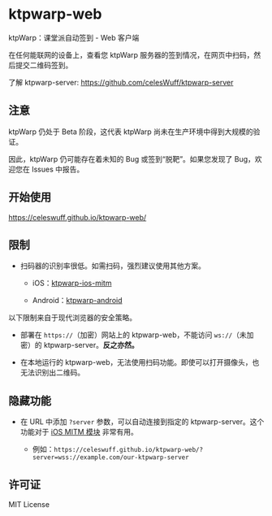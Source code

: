 # ktpwarp-web

ktpWarp：课堂派自动签到 - Web 客户端

在任何能联网的设备上，查看您 ktpWarp 服务器的签到情况，在网页中扫码，然后提交二维码签到。

了解 ktpwarp-server: https://github.com/celesWuff/ktpwarp-server

## 注意

ktpWarp 仍处于 Beta 阶段，这代表 ktpWarp 尚未在生产环境中得到大规模的验证。

因此，ktpWarp 仍可能存在着未知的 Bug 或签到“脱靶”。如果您发现了 Bug，欢迎您在 Issues 中报告。

## 开始使用

https://celeswuff.github.io/ktpwarp-web/

## 限制

- 扫码器的识别率很低。如需扫码，强烈建议使用其他方案。

  - iOS：[ktpwarp-ios-mitm](https://github.com/celesWuff/ktpwarp-ios-mitm)

  - Android：[ktpwarp-android](https://github.com/celesWuff/ktpwarp-android)

以下限制来自于现代浏览器的安全策略。

- 部署在 `https://`（加密）网站上的 ktpwarp-web，不能访问 `ws://`（未加密）的 ktpwarp-server。**反之亦然。**

- 在本地运行的 ktpwarp-web，无法使用扫码功能。即使可以打开摄像头，也无法识别出二维码。

## 隐藏功能

- 在 URL 中添加 `?server` 参数，可以自动连接到指定的 ktpwarp-server。这个功能对于 [iOS MITM 模块](https://github.com/celesWuff/ktpwarp-ios-mitm) 非常有用。

  - 例如：`https://celeswuff.github.io/ktpwarp-web/?server=wss://example.com/our-ktpwarp-server`

## 许可证

MIT License
